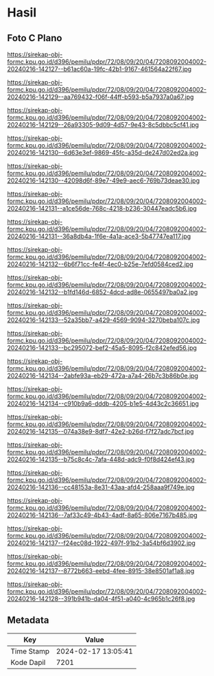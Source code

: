 # Hasil

## Foto C Plano

https://sirekap-obj-formc.kpu.go.id/d396/pemilu/pdpr/72/08/09/20/04/7208092004002-20240216-142127--b61ac60a-19fc-42b1-9167-461564a22f67.jpg

https://sirekap-obj-formc.kpu.go.id/d396/pemilu/pdpr/72/08/09/20/04/7208092004002-20240216-142129--aa769432-f06f-44ff-b593-b5a7937a0a67.jpg

https://sirekap-obj-formc.kpu.go.id/d396/pemilu/pdpr/72/08/09/20/04/7208092004002-20240216-142129--26a93305-9d09-4d57-9e43-8c5dbbc5cf41.jpg

https://sirekap-obj-formc.kpu.go.id/d396/pemilu/pdpr/72/08/09/20/04/7208092004002-20240216-142130--6d63e3ef-9869-45fc-a35d-de247d02ed2a.jpg

https://sirekap-obj-formc.kpu.go.id/d396/pemilu/pdpr/72/08/09/20/04/7208092004002-20240216-142130--42098d6f-89e7-49e9-aec6-769b73deae30.jpg

https://sirekap-obj-formc.kpu.go.id/d396/pemilu/pdpr/72/08/09/20/04/7208092004002-20240216-142131--a1ce56de-768c-4218-b236-30447eadc5b6.jpg

https://sirekap-obj-formc.kpu.go.id/d396/pemilu/pdpr/72/08/09/20/04/7208092004002-20240216-142131--36a8db4a-1f6e-4a1a-ace3-5b47747ea117.jpg

https://sirekap-obj-formc.kpu.go.id/d396/pemilu/pdpr/72/08/09/20/04/7208092004002-20240216-142132--6b6f71cc-fe4f-4ec0-b25e-7efd0584ced2.jpg

https://sirekap-obj-formc.kpu.go.id/d396/pemilu/pdpr/72/08/09/20/04/7208092004002-20240216-142132--b1fd146d-6852-4dcd-ad8e-0655497ba0a2.jpg

https://sirekap-obj-formc.kpu.go.id/d396/pemilu/pdpr/72/08/09/20/04/7208092004002-20240216-142133--52a35bb7-a429-4569-9094-3270beba107c.jpg

https://sirekap-obj-formc.kpu.go.id/d396/pemilu/pdpr/72/08/09/20/04/7208092004002-20240216-142133--bc295072-bef2-45a5-8095-f2c842efed56.jpg

https://sirekap-obj-formc.kpu.go.id/d396/pemilu/pdpr/72/08/09/20/04/7208092004002-20240216-142134--2abfe93a-eb29-472a-a7a4-26b7c3b86b0e.jpg

https://sirekap-obj-formc.kpu.go.id/d396/pemilu/pdpr/72/08/09/20/04/7208092004002-20240216-142134--c910b9a6-dddb-4205-b1e5-4d43c2c36651.jpg

https://sirekap-obj-formc.kpu.go.id/d396/pemilu/pdpr/72/08/09/20/04/7208092004002-20240216-142135--074a38e9-8df7-42e2-b26d-f7f27adc7bcf.jpg

https://sirekap-obj-formc.kpu.go.id/d396/pemilu/pdpr/72/08/09/20/04/7208092004002-20240216-142135--b75c8c4c-7afa-448d-adc9-f0f8d424ef43.jpg

https://sirekap-obj-formc.kpu.go.id/d396/pemilu/pdpr/72/08/09/20/04/7208092004002-20240216-142136--cc48153a-8e31-43aa-afd4-258aaa9f749e.jpg

https://sirekap-obj-formc.kpu.go.id/d396/pemilu/pdpr/72/08/09/20/04/7208092004002-20240216-142136--7af33c49-4b43-4adf-8a65-806e7167b485.jpg

https://sirekap-obj-formc.kpu.go.id/d396/pemilu/pdpr/72/08/09/20/04/7208092004002-20240216-142137--f24ec08d-1922-497f-91b2-3a54bf6d3902.jpg

https://sirekap-obj-formc.kpu.go.id/d396/pemilu/pdpr/72/08/09/20/04/7208092004002-20240216-142137--8772b663-eebd-4fee-8915-38e8501af1a8.jpg

https://sirekap-obj-formc.kpu.go.id/d396/pemilu/pdpr/72/08/09/20/04/7208092004002-20240216-142128--391b941b-da04-4f51-a040-4c965b1c26f8.jpg


## Metadata

| Key        | Value               |
| ---------- | ------------------- |
| Time Stamp | 2024-02-17 13:05:41 |
| Kode Dapil | 7201                |



